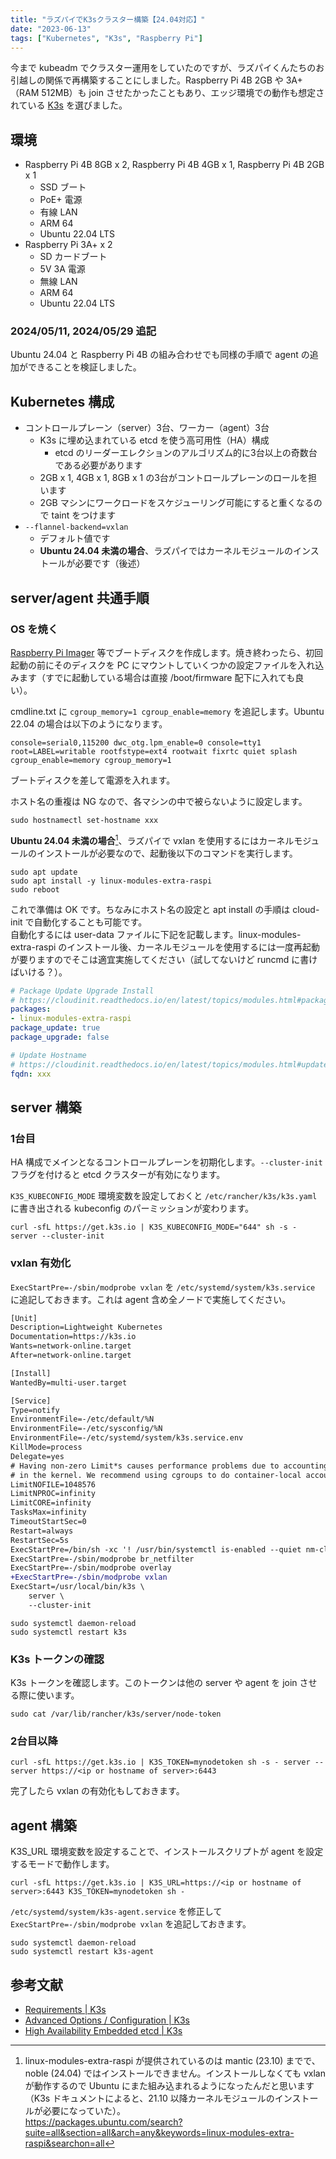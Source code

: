 ```yaml
---
title: "ラズパイでK3sクラスター構築【24.04対応】"
date: "2023-06-13"
tags: ["Kubernetes", "K3s", "Raspberry Pi"]
---
```


今まで kubeadm でクラスター運用をしていたのですが、ラズパイくんたちのお引越しの関係で再構築することにしました。Raspberry Pi 4B 2GB や 3A+（RAM 512MB）も join させたかったこともあり、エッジ環境での動作も想定されている [K3s](https://k3s.io/) を選びました。

## 環境

* Raspberry Pi 4B 8GB x 2, Raspberry Pi 4B 4GB x 1, Raspberry Pi 4B 2GB x 1
  * SSD ブート
  * PoE+ 電源
  * 有線 LAN
  * ARM 64
  * Ubuntu 22.04 LTS
* Raspberry Pi 3A+ x 2
  * SD カードブート
  * 5V 3A 電源
  * 無線 LAN
  * ARM 64
  * Ubuntu 22.04 LTS

### 2024/05/11, 2024/05/29 追記

Ubuntu 24.04 と Raspberry Pi 4B の組み合わせでも同様の手順で agent の追加ができることを検証しました。

## Kubernetes 構成

* コントロールプレーン（server）3台、ワーカー（agent）3台
  * K3s に埋め込まれている etcd を使う高可用性（HA）構成
    * etcd のリーダーエレクションのアルゴリズム的に3台以上の奇数台である必要があります
  * 2GB x 1, 4GB x 1, 8GB x 1 の3台がコントロールプレーンのロールを担います
  * 2GB マシンにワークロードをスケジューリング可能にすると重くなるので taint をつけます
* `--flannel-backend=vxlan`
  * デフォルト値です
  * **Ubuntu 24.04 未満の場合**、ラズパイではカーネルモジュールのインストールが必要です（後述）

## server/agent 共通手順

### OS を焼く

[Raspberry Pi Imager](https://www.raspberrypi.com/software/) 等でブートディスクを作成します。焼き終わったら、初回起動の前にそのディスクを PC にマウントしていくつかの設定ファイルを入れ込みます（すでに起動している場合は直接 /boot/firmware 配下に入れても良い）。

cmdline.txt に `cgroup_memory=1 cgroup_enable=memory` を追記します。Ubuntu 22.04 の場合は以下のようになります。

```
console=serial0,115200 dwc_otg.lpm_enable=0 console=tty1 root=LABEL=writable rootfstype=ext4 rootwait fixrtc quiet splash cgroup_enable=memory cgroup_memory=1
```

ブートディスクを差して電源を入れます。

ホスト名の重複は NG なので、各マシンの中で被らないように設定します。

```
sudo hostnamectl set-hostname xxx
```

**Ubuntu 24.04 未満の場合**[^1]、ラズパイで vxlan を使用するにはカーネルモジュールのインストールが必要なので、起動後以下のコマンドを実行します。

[^1]: linux-modules-extra-raspi が提供されているのは mantic (23.10) までで、noble (24.04) ではインストールできません。インストールしなくても vxlan が動作するので Ubuntu にまた組み込まれるようになったんだと思います（K3s ドキュメントによると、21.10 以降カーネルモジュールのインストールが必要になっていた）。  
https://packages.ubuntu.com/search?suite=all&section=all&arch=any&keywords=linux-modules-extra-raspi&searchon=all

```
sudo apt update
sudo apt install -y linux-modules-extra-raspi
sudo reboot
```

これで準備は OK です。ちなみにホスト名の設定と apt install の手順は cloud-init で自動化することも可能です。  
自動化するには user-data ファイルに下記を記載します。linux-modules-extra-raspi のインストール後、カーネルモジュールを使用するには一度再起動が要りますのでそこは適宜実施してください（試してないけど runcmd に書けばいける？）。

```yaml
# Package Update Upgrade Install
# https://cloudinit.readthedocs.io/en/latest/topics/modules.html#package-update-upgrade-install
packages:
- linux-modules-extra-raspi
package_update: true
package_upgrade: false

# Update Hostname
# https://cloudinit.readthedocs.io/en/latest/topics/modules.html#update-hostname
fqdn: xxx
```

## server 構築

### 1台目

HA 構成でメインとなるコントロールプレーンを初期化します。`--cluster-init` フラグを付けると etcd クラスターが有効になります。

`K3S_KUBECONFIG_MODE` 環境変数を設定しておくと `/etc/rancher/k3s/k3s.yaml` に書き出される kubeconfig のパーミッションが変わります。

```
curl -sfL https://get.k3s.io | K3S_KUBECONFIG_MODE="644" sh -s - server --cluster-init
```

### vxlan 有効化

`ExecStartPre=-/sbin/modprobe vxlan` を `/etc/systemd/system/k3s.service` に追記しておきます。これは agent 含め全ノードで実施してください。

```diff
[Unit]
Description=Lightweight Kubernetes
Documentation=https://k3s.io
Wants=network-online.target
After=network-online.target

[Install]
WantedBy=multi-user.target

[Service]
Type=notify
EnvironmentFile=-/etc/default/%N
EnvironmentFile=-/etc/sysconfig/%N
EnvironmentFile=-/etc/systemd/system/k3s.service.env
KillMode=process
Delegate=yes
# Having non-zero Limit*s causes performance problems due to accounting overhead
# in the kernel. We recommend using cgroups to do container-local accounting.
LimitNOFILE=1048576
LimitNPROC=infinity
LimitCORE=infinity
TasksMax=infinity
TimeoutStartSec=0
Restart=always
RestartSec=5s
ExecStartPre=/bin/sh -xc '! /usr/bin/systemctl is-enabled --quiet nm-cloud-setup.service'
ExecStartPre=-/sbin/modprobe br_netfilter
ExecStartPre=-/sbin/modprobe overlay
+ExecStartPre=-/sbin/modprobe vxlan
ExecStart=/usr/local/bin/k3s \
    server \
    --cluster-init
```

```
sudo systemctl daemon-reload
sudo systemctl restart k3s
```

### K3s トークンの確認

K3s トークンを確認します。このトークンは他の server や agent を join させる際に使います。

```
sudo cat /var/lib/rancher/k3s/server/node-token
```

### 2台目以降

```
curl -sfL https://get.k3s.io | K3S_TOKEN=mynodetoken sh -s - server --server https://<ip or hostname of server>:6443
```

完了したら vxlan の有効化もしておきます。

## agent 構築

K3S_URL 環境変数を設定することで、インストールスクリプトが agent を設定するモードで動作します。

```
curl -sfL https://get.k3s.io | K3S_URL=https://<ip or hostname of server>:6443 K3S_TOKEN=mynodetoken sh -
```

`/etc/systemd/system/k3s-agent.service` を修正して `ExecStartPre=-/sbin/modprobe vxlan` を追記しておきます。

```
sudo systemctl daemon-reload
sudo systemctl restart k3s-agent
```

## 参考文献

* [Requirements | K3s](https://docs.k3s.io/installation/requirements)
* [Advanced Options / Configuration | K3s](https://docs.k3s.io/advanced#raspberry-pi)
* [High Availability Embedded etcd | K3s](https://docs.k3s.io/datastore/ha-embedded)
